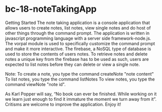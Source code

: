 # bc-18-noteTakingApp
Getting Started
The note taking application is a console application that allows users to create notes, list notes, view single notes and do host of other things through the command prompt.
The application is written in javascript programming language with a server side framework-node.js. 
The vorpal module is used to specifically customize the command prompt and make it more interactive.
The firebase, a NoSQL type of database is used to store the contents of users notes.
To retrieve notes and delete notes a unique key from the firebase has to be used as such, users are expected to list notes before they can delete or view a single note.

Note:
To create a note, you type the command createNote "note content"
To list notes, you type the command listNotes
To view notes, you type the command viewNote "note id".

As Karl Popper will say, “No book can ever be finished. While working on it we learn just enough to find it immature the moment we turn away from it”. Critisms are welcome to improve the application. 
Enjoy it!

